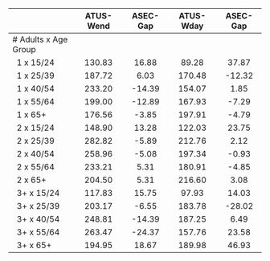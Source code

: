 
|                      |    ATUS-Wend |     ASEC-Gap |    ATUS-Wday |     ASEC-Gap |
| -------------------- | :----------: | :----------: | :----------: | :----------: |
| # Adults x Age Group |              |              |              |              |
| &nbsp;&nbsp;1 x 15/24 |       130.83 |        16.88 |        89.28 |        37.87 |
| &nbsp;&nbsp;1 x 25/39 |       187.72 |         6.03 |       170.48 |       -12.32 |
| &nbsp;&nbsp;1 x 40/54 |       233.20 |       -14.39 |       154.07 |         1.85 |
| &nbsp;&nbsp;1 x 55/64 |       199.00 |       -12.89 |       167.93 |        -7.29 |
| &nbsp;&nbsp;1 x 65+  |       176.56 |        -3.85 |       197.91 |        -4.79 |
| &nbsp;&nbsp;2 x 15/24 |       148.90 |        13.28 |       122.03 |        23.75 |
| &nbsp;&nbsp;2 x 25/39 |       282.82 |        -5.89 |       212.76 |         2.12 |
| &nbsp;&nbsp;2 x 40/54 |       258.96 |        -5.08 |       197.34 |        -0.93 |
| &nbsp;&nbsp;2 x 55/64 |       233.21 |         5.31 |       180.91 |        -4.85 |
| &nbsp;&nbsp;2 x 65+  |       204.50 |         5.31 |       216.60 |         3.08 |
| &nbsp;&nbsp;3+ x 15/24 |       117.83 |        15.75 |        97.93 |        14.03 |
| &nbsp;&nbsp;3+ x 25/39 |       203.17 |        -6.55 |       183.78 |       -28.02 |
| &nbsp;&nbsp;3+ x 40/54 |       248.81 |       -14.39 |       187.25 |         6.49 |
| &nbsp;&nbsp;3+ x 55/64 |       263.47 |       -24.37 |       157.76 |        23.58 |
| &nbsp;&nbsp;3+ x 65+ |       194.95 |        18.67 |       189.98 |        46.93 |

